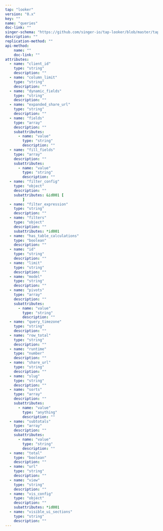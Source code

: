 ```yaml
---
tap: "looker"
version: "0.x"
key: ""
name: "queries"
doc-link: ""
singer-schema: "https://github.com/singer-io/tap-looker/blob/master/tap_looker/schemas/queries.json"
description: ""
replication-method: ""
api-method:
    name: ""
    doc-link: ""
attributes:
  - name: "client_id"
    type: "string"
    description: ""
  - name: "column_limit"
    type: "string"
    description: ""
  - name: "dynamic_fields"
    type: "string"
    description: ""
  - name: "expanded_share_url"
    type: "string"
    description: ""
  - name: "fields"
    type: "array"
    description: ""
    subattributes:
      - name: "value"
        type: "string"
        description: ""
  - name: "fill_fields"
    type: "array"
    description: ""
    subattributes:
      - name: "value"
        type: "string"
        description: ""
  - name: "filter_config"
    type: "object"
    description: ""
    subattributes: &id001 [
        ]
  - name: "filter_expression"
    type: "string"
    description: ""
  - name: "filters"
    type: "object"
    description: ""
    subattributes: *id001
  - name: "has_table_calculations"
    type: "boolean"
    description: ""
  - name: "id"
    type: "string"
    description: ""
  - name: "limit"
    type: "string"
    description: ""
  - name: "model"
    type: "string"
    description: ""
  - name: "pivots"
    type: "array"
    description: ""
    subattributes:
      - name: "value"
        type: "string"
        description: ""
  - name: "query_timezone"
    type: "string"
    description: ""
  - name: "row_total"
    type: "string"
    description: ""
  - name: "runtime"
    type: "number"
    description: ""
  - name: "share_url"
    type: "string"
    description: ""
  - name: "slug"
    type: "string"
    description: ""
  - name: "sorts"
    type: "array"
    description: ""
    subattributes:
      - name: "value"
        type: "anything"
        description: ""
  - name: "subtotals"
    type: "array"
    description: ""
    subattributes:
      - name: "value"
        type: "string"
        description: ""
  - name: "total"
    type: "boolean"
    description: ""
  - name: "url"
    type: "string"
    description: ""
  - name: "view"
    type: "string"
    description: ""
  - name: "vis_config"
    type: "object"
    description: ""
    subattributes: *id001
  - name: "visible_ui_sections"
    type: "string"
    description: ""
---
```

